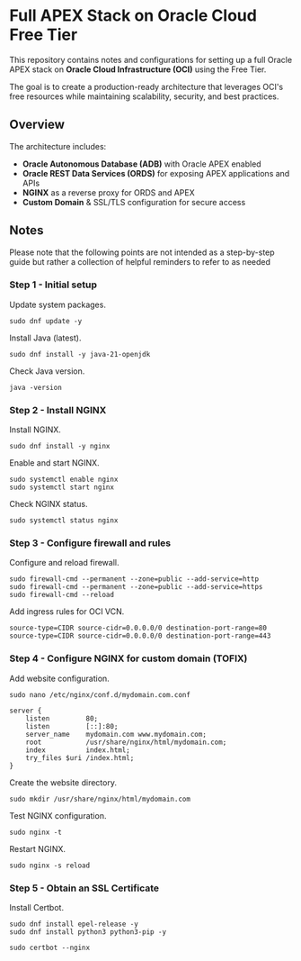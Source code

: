 # Full APEX Stack on Oracle Cloud Free Tier

This repository contains notes and configurations for setting up a full Oracle APEX stack on **Oracle Cloud Infrastructure (OCI)** using the Free Tier. 

The goal is to create a production-ready architecture that leverages OCI's free resources while maintaining scalability, security, and best practices.

## Overview

The architecture includes:
- **Oracle Autonomous Database (ADB)** with Oracle APEX enabled
- **Oracle REST Data Services (ORDS)** for exposing APEX applications and APIs
- **NGINX** as a reverse proxy for ORDS and APEX
- **Custom Domain** & SSL/TLS configuration for secure access

## Notes

Please note that the following points are not intended as a step-by-step guide but rather a collection of helpful reminders to refer to as needed

### Step 1 - Initial setup

Update system packages.

```
sudo dnf update -y
```

Install Java (latest).

```
sudo dnf install -y java-21-openjdk
```

Check Java version.

```
java -version
```

### Step 2 - Install NGINX

Install NGINX.

```
sudo dnf install -y nginx
```

Enable and start NGINX.

```
sudo systemctl enable nginx
sudo systemctl start nginx
```

Check NGINX status.

```
sudo systemctl status nginx
```

### Step 3 - Configure firewall and rules

Configure and reload firewall.

```
sudo firewall-cmd --permanent --zone=public --add-service=http
sudo firewall-cmd --permanent --zone=public --add-service=https
sudo firewall-cmd --reload
```

Add ingress rules for OCI VCN.

```
source-type=CIDR source-cidr=0.0.0.0/0 destination-port-range=80
source-type=CIDR source-cidr=0.0.0.0/0 destination-port-range=443
```

### Step 4 - Configure NGINX for custom domain (TOFIX)

Add website configuration.

```
sudo nano /etc/nginx/conf.d/mydomain.com.conf

server {
    listen         80;
    listen         [::]:80;
    server_name    mydomain.com www.mydomain.com;
    root           /usr/share/nginx/html/mydomain.com;
    index          index.html;
    try_files $uri /index.html;
}
```

Create the website directory.

```
sudo mkdir /usr/share/nginx/html/mydomain.com
```

Test NGINX configuration.

```
sudo nginx -t
```

Restart NGINX.

```
sudo nginx -s reload
```

### Step 5 - Obtain an SSL Certificate

Install Certbot.

```
sudo dnf install epel-release -y
sudo dnf install python3 python3-pip -y

sudo certbot --nginx
```